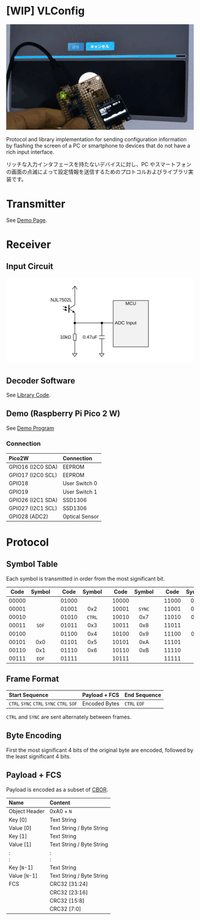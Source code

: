 # [WIP] VLConfig

![](./docs/img/cover.gif)

Protocol and library implementation for sending configuration information by flashing the screen of a PC or smartphone to devices that do not have a rich input interface.

リッチな入力インタフェースを持たないデバイスに対し、PC やスマートフォンの画面の点滅によって設定情報を送信するためのプロトコルおよびライブラリ実装です。

# Transmitter

See [Demo Page](https://shapoco.github.io/vlconfig/wifi/).

# Receiver

## Input Circuit

![](./docs/img/schematic_input_with_adc.svg)

## Decoder Software

See [Library Code](cpp/lib).

## Demo (Raspberry Pi Pico 2 W)

See [Demo Program](cpp/example/pico)

### Connection

|Pico2W|Connection|
|:--|:--|
|GPIO16 (I2C0 SDA)|EEPROM|
|GPIO17 (I2C0 SCL)|EEPROM|
|GPIO18|User Switch 0|
|GPIO19|User Switch 1|
|GPIO26 (I2C1 SDA)|SSD1306|
|GPIO27 (I2C1 SCL)|SSD1306|
|GPIO28 (ADC2)|Optical Sensor|

# Protocol

## Symbol Table

Each symbol is transmitted in order from the most significant bit.

|Code|Symbol||Code|Symbol||Code|Symbol||Code|Symbol|
|:--:|:--:|:--:|:--:|:--:|:--:|:--:|:--:|:--:|:--:|:--:|
|00000|||01000|||10000|||11000|0xC|
|00001|||01001|0x2||10001|`SYNC`||11001|0xD|
|00010|||01010|`CTRL`||10010|0x7||11010|0xE|
|00011|`SOF`||01011|0x3||10011|0x8||11011||
|00100|||01100|0x4||10100|0x9||11100|0xF|
|00101|0x0||01101|0x5||10101|0xA||11101||
|00110|0x1||01110|0x6||10110|0xB||11110||
|00111|`EOF`||01111|||10111|||11111||

## Frame Format

|Start Sequence|Payload + FCS|End Sequence|
|:--|:--|:--|
|`CTRL` `SYNC` `CTRL` `SYNC` `CTRL` `SOF`|Encoded Bytes|`CTRL` `EOF`|

`CTRL` and `SYNC` are sent alternately between frames.

## Byte Encoding

First the most significant 4 bits of the original byte are encoded, followed by the least significant 4 bits.

## Payload + FCS

Payload is encoded as a subset of [CBOR](https://datatracker.ietf.org/doc/html/rfc8949).

|Name|Content|
|:--|:--|
|Object Header|0xA0 + `N`|
|Key \[0\]|Text String|
|Value \[0\]|Text String / Byte String|
|Key \[1\]|Text String|
|Value \[1\]|Text String / Byte String|
|:<br>:|:<br>:|
|Key \[`N`-1\]|Text String|
|Value \[`N`-1\]|Text String / Byte String|
|FCS|CRC32 \[31:24\]|
||CRC32 \[23:16\]|
||CRC32 \[15:8\]|
||CRC32 \[7:0\]|
